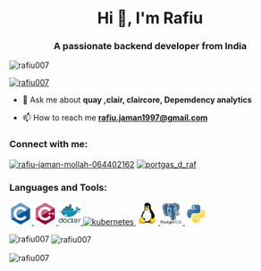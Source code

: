 <h1 align="center">Hi 👋, I'm Rafiu</h1>
<h3 align="center">A passionate backend developer from India</h3>

<p align="left"> <img src="https://komarev.com/ghpvc/?username=rafiu007&label=Profile%20views&color=0e75b6&style=flat" alt="rafiu007" /> </p>

<p align="left"> <a href="https://github.com/ryo-ma/github-profile-trophy"><img src="https://github-profile-trophy.vercel.app/?username=rafiu007" alt="rafiu007" /></a> </p>

- 💬 Ask me about **quay ,clair, claircore, Depemdency analytics**

- 📫 How to reach me **rafiu.jaman1997@gmail.com**

<h3 align="left">Connect with me:</h3>
<p align="left">
<a href="https://linkedin.com/in/rafiu-jaman-mollah-064402162" target="blank"><img align="center" src="https://raw.githubusercontent.com/rahuldkjain/github-profile-readme-generator/master/src/images/icons/Social/linked-in-alt.svg" alt="rafiu-jaman-mollah-064402162" height="30" width="40" /></a>
<a href="https://www.codechef.com/users/portgas_d_raf" target="blank"><img align="center" src="https://cdn.jsdelivr.net/npm/simple-icons@3.1.0/icons/codechef.svg" alt="portgas_d_raf" height="30" width="40" /></a>
</p>

<h3 align="left">Languages and Tools:</h3>
<p align="left"> <a href="https://www.cprogramming.com/" target="_blank" rel="noreferrer"> <img src="https://raw.githubusercontent.com/devicons/devicon/master/icons/c/c-original.svg" alt="c" width="40" height="40"/> </a> <a href="https://www.w3schools.com/cpp/" target="_blank" rel="noreferrer"> <img src="https://raw.githubusercontent.com/devicons/devicon/master/icons/cplusplus/cplusplus-original.svg" alt="cplusplus" width="40" height="40"/> </a> <a href="https://www.docker.com/" target="_blank" rel="noreferrer"> <img src="https://raw.githubusercontent.com/devicons/devicon/master/icons/docker/docker-original-wordmark.svg" alt="docker" width="40" height="40"/> </a> <a href="https://kubernetes.io" target="_blank" rel="noreferrer"> <img src="https://www.vectorlogo.zone/logos/kubernetes/kubernetes-icon.svg" alt="kubernetes" width="40" height="40"/> </a> <a href="https://www.linux.org/" target="_blank" rel="noreferrer"> <img src="https://raw.githubusercontent.com/devicons/devicon/master/icons/linux/linux-original.svg" alt="linux" width="40" height="40"/> </a> <a href="https://www.postgresql.org" target="_blank" rel="noreferrer"> <img src="https://raw.githubusercontent.com/devicons/devicon/master/icons/postgresql/postgresql-original-wordmark.svg" alt="postgresql" width="40" height="40"/> </a> <a href="https://www.python.org" target="_blank" rel="noreferrer"> <img src="https://raw.githubusercontent.com/devicons/devicon/master/icons/python/python-original.svg" alt="python" width="40" height="40"/> </a> </p>

<p><img align="left" src="https://github-readme-stats.vercel.app/api/top-langs?username=rafiu007&show_icons=true&locale=en&layout=compact" alt="rafiu007" /></p>

<p>&nbsp;<img align="center" src="https://github-readme-stats.vercel.app/api?username=rafiu007&show_icons=true&locale=en" alt="rafiu007" /></p>

<p><img align="center" src="https://github-readme-streak-stats.herokuapp.com/?user=rafiu007&" alt="rafiu007" /></p>

